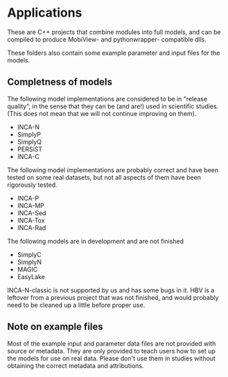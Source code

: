 # Applications

These are C++ projects that combine modules into full models, and can be compiled to produce MobiView- and pythonwrapper- compatible dlls.

These folders also contain some example parameter and input files for the models.

## Completness of models

The following model implementations are considered to be in "release quality", in the sense that they can be (and are!) used in scientific studies. (This does not mean that we will not continue improving on them).
- INCA-N
- SimplyP
- SimplyQ
- PERSiST
- INCA-C

The following model implementations are probably correct and have been tested on some real datasets, but not all aspects of them have been rigorously tested.
- INCA-P
- INCA-MP
- INCA-Sed
- INCA-Tox
- INCA-Rad

The following models are in development and are not finished
- SimplyC
- SimplyN
- MAGIC
- EasyLake

INCA-N-classic is not supported by us and has some bugs in it. HBV is a leftover from a previous project that was not finished, and would probably need to be cleaned up a little before proper use.

## Note on example files

Most of the example input and parameter data files are not provided with source or metadata. They are only provided to teach users how to set up the models for use on real data. Please don't use them in studies without obtaining the correct metadata and attributions.
